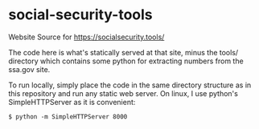 # social-security-tools
Website Source for https://socialsecurity.tools/

The code here is what's statically served at that site, minus the tools/
directory which contains some python for extracting numbers from the ssa.gov
site.

To run locally, simply place the code in the same directory structure as in
this repository and run any static web server. On linux, I use python's
SimpleHTTPServer as it is convenient:

```
$ python -m SimpleHTTPServer 8000 
```
